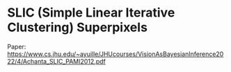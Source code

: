 # SLIC (Simple Linear Iterative Clustering) Superpixels

Paper: https://www.cs.jhu.edu/~ayuille/JHUcourses/VisionAsBayesianInference2022/4/Achanta_SLIC_PAMI2012.pdf
